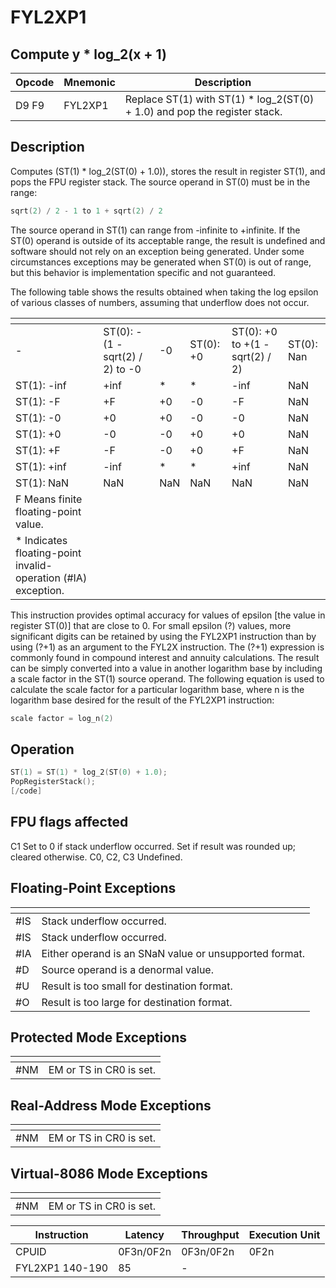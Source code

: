 # FYL2XP1
 
## Compute y * log_2(x + 1)
 
 
|Opcode|Mnemonic|Description|
|-|-|-|
|D9 F9|FYL2XP1|Replace ST(1) with ST(1) * log_2(ST(0) + 1.0) and pop the register stack.|
 
## Description
 
Computes (ST(1) * log_2(ST(0) + 1.0)), stores the result in register ST(1), and pops the FPU register stack. The source operand in ST(0) must be in the range:
 
```c
sqrt(2) / 2 - 1 to 1 + sqrt(2) / 2

```
 
The source operand in ST(1) can range from -infinite to +infinite. If the ST(0) operand is outside of its acceptable range, the result is undefined and software should not rely on an exception being generated. Under some circumstances exceptions may be generated when ST(0) is out of range, but this behavior is implementation specific and not guaranteed.
 
The following table shows the results obtained when taking the log epsilon of various classes of numbers, assuming that underflow does not occur.
 
|[]()||||||
|-|-|-|-|-|-|
|-|ST(0): -(1 - sqrt(2) / 2) to -0|-0|ST(0): +0|ST(0): +0 to +(1 - sqrt(2) / 2)|ST(0): Nan|
|ST(1): -inf|+inf|*|*|-inf|NaN|
|ST(1): -F|+F|+0|-0|-F|NaN|
|ST(1): -0|+0|+0|-0|-0|NaN|
|ST(1): +0|-0|-0|+0|+0|NaN|
|ST(1): +F|-F|-0|+0|+F|NaN|
|ST(1): +inf|-inf|*|*|+inf|NaN|
|ST(1): NaN|NaN|NaN|NaN|NaN|NaN|
|F Means finite floating-point value.|
|* Indicates floating-point invalid-operation (#IA) exception.|
This instruction provides optimal accuracy for values of epsilon [the value in register ST(0)] that are close to 0. For small epsilon (?) values, more significant digits can be retained by using the FYL2XP1 instruction than by using (?+1) as an argument to the FYL2X instruction. The (?+1) expression is commonly found in compound interest and annuity calculations. The result can be simply converted into a value in another logarithm base by including a scale factor in the ST(1) source operand. The following equation is used to calculate the scale factor for a particular logarithm base, where n is the logarithm base desired for the result of the FYL2XP1 instruction:
 
```c
scale factor = log_n(2)


```
 
 
## Operation
 
```c
ST(1) = ST(1) * log_2(ST(0) + 1.0);
PopRegisterStack();
[/code]

```
 
 
## FPU flags affected
 
C1 Set to 0 if stack underflow occurred.
Set if result was rounded up; cleared otherwise.
C0, C2, C3 Undefined.

 
 
## Floating-Point Exceptions
 
|[]()||
|-|-|
|#IS|Stack underflow occurred.|
|#IS|Stack underflow occurred.|
|#IA|Either operand is an SNaN value or unsupported format.|
|#D|Source operand is a denormal value.|
|#U|Result is too small for destination format.|
|#O|Result is too large for destination format.|
 
## Protected Mode Exceptions
 
|[]()||
|-|-|
|#NM|EM or TS in CR0 is set.|
 
## Real-Address Mode Exceptions
 
|[]()||
|-|-|
|#NM|EM or TS in CR0 is set.|
 
## Virtual-8086 Mode Exceptions
 
|[]()||
|-|-|
|#NM|EM or TS in CR0 is set.|
 
|Instruction|Latency|Throughput|Execution Unit|
|-|-|-|-|
|CPUID|0F3n/0F2n|0F3n/0F2n|0F2n|
|FYL2XP1 140-190|85|-|

